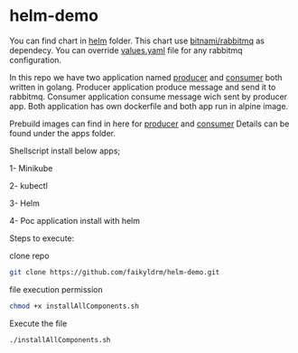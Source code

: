 # helm-demo

You can find chart in [helm](/helm) folder. This chart use [bitnami/rabbitmq](https://github.com/bitnami/charts/tree/main/bitnami/rabbitmq) as dependecy. You can override [values.yaml](/values.yaml) file for any rabbitmq configuration.

In this repo we have two application named [producer](/producer) and [consumer](/consumer) both written in golang.
Producer application produce message and send it to rabbitmq.
Consumer application consume message wich sent by producer app.
Both application has own dockerfile and both app run in alpine image.

Prebuild images can find in here for [producer](https://hub.docker.com/r/faikyildirim/demoproducer) and [consumer](https://hub.docker.com/r/faikyildirim/democonsumer) Details can be found under the apps folder.

Shellscript install below apps;

1- Minikube

2- kubectl

3- Helm

4- Poc application install with helm

Steps to execute:

clone repo

```bash
git clone https://github.com/faikyldrm/helm-demo.git 
```

file execution permission
```bash
chmod +x installAllComponents.sh
``` 
Execute the file

```bash
./installAllComponents.sh
```